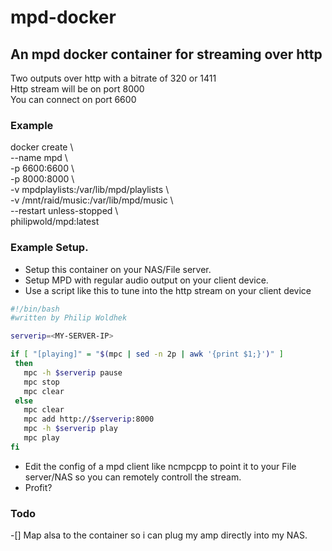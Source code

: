 # mpd-docker
## An mpd docker container for streaming over http
Two outputs over http with a bitrate of 320 or 1411  
Http stream will be on port 8000  
You can connect on port 6600
### Example
docker create \  
--name mpd \  
-p 6600:6600 \  
-p 8000:8000 \  
-v mpdplaylists:/var/lib/mpd/playlists \  
-v /mnt/raid/music:/var/lib/mpd/music \  
--restart unless-stopped \  
philipwold/mpd:latest
### Example Setup.
- Setup this container on your NAS/File server.
- Setup MPD with regular audio output on your client device.
- Use a script like this to tune into the http stream on your client device
````bash
#!/bin/bash
#written by Philip Woldhek

serverip=<MY-SERVER-IP>

if [ "[playing]" = "$(mpc | sed -n 2p | awk '{print $1;}')" ]
 then
   mpc -h $serverip pause
   mpc stop
   mpc clear
 else
   mpc clear
   mpc add http://$serverip:8000
   mpc -h $serverip play
   mpc play
fi
````
- Edit the config of a mpd client like ncmpcpp to point it to your File server/NAS so you can remotely controll the stream.
- Profit?
### Todo
-[] Map alsa to the container so i can plug my amp directly into my NAS. 
